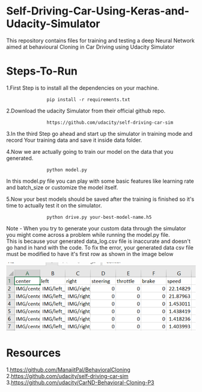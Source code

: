 # Self-Driving-Car-Using-Keras-and-Udacity-Simulator       
This repository contains files for training and testing a deep Neural Network aimed at behavioural Cloning in Car Driving using Udacity Simulator      

# Steps-To-Run  
1.First Step is to install all the dependencies on your machine.                    
                   
                   pip install -r requirements.txt                    
2.Download the udacity Simulator from their official github repo.                     
                   
                   https://github.com/udacity/self-driving-car-sim     
                                                                                    
3.In the third Step go ahead and start up the simulator in training mode and record Your training data and save it inside data folder.                      
                                                 
4.Now we are actually going to train our model on the data that you generated.                                   
                   
                   python model.py                                     
                  
In this model.py file you can play with some basic features like learning rate and batch_size or customize the model itself.  
                                                              
5.Now your best models should be saved after the training is finished so it's time to actually test it on the simulator.                          
                   
                   python drive.py your-best-model-name.h5                                            
  
Note - When you try to generate your custom data through the simulator you might come across a problem while running the model.py file.                               
       This is because your generated data_log.csv file is inaccurate and doesn't go hand in hand with the code. To fix the error, your generated data csv file must be modified to have it's first row as shown in the image below                           
                                                
![Fixing The Error](https://github.com/TarunTomar122/Self-Driving-Car-Using-Keras/blob/master/images/errorFix.png)                           
                                    
# Resources                                     
1.https://github.com/ManajitPal/BehavioralCloning                                 
2.https://github.com/udacity/self-driving-car-sim                             
3.https://github.com/udacity/CarND-Behavioral-Cloning-P3                                    
